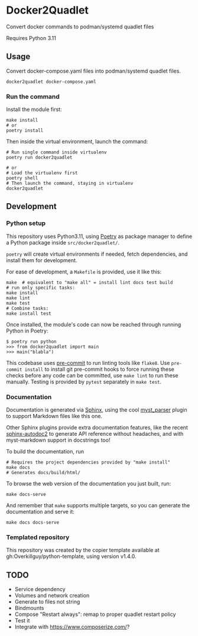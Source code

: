 # Docker2Quadlet

Convert docker commands to podman/systemd quadlet files

Requires Python 3.11

## Usage

Convert docker-compose.yaml files into podman/systemd quadlet files.

``` shell
docker2quadlet docker-compose.yaml
```

### Run the command

Install the module first:

```shell
make install
# or
poetry install
```

Then inside the virtual environment, launch the command:

```shell
# Run single command inside virtualenv
poetry run docker2quadlet

# or
# Load the virtualenv first
poetry shell
# Then launch the command, staying in virtualenv
docker2quadlet
```

## Development

### Python setup

This repository uses Python3.11, using
[Poetry](https://python-poetry.org) as package manager to define a
Python package inside `src/docker2quadlet/`.

`poetry` will create virtual environments if needed, fetch
dependencies, and install them for development.

For ease of development, a `Makefile` is provided, use it like this:

```shell
make  # equivalent to "make all" = install lint docs test build
# run only specific tasks:
make install
make lint
make test
# Combine tasks:
make install test
```

Once installed, the module's code can now be reached through running
Python in Poetry:

```shell
$ poetry run python
>>> from docker2quadlet import main
>>> main("blabla")
```

This codebase uses [pre-commit](https://pre-commit.com) to run linting
tools like `flake8`. Use `pre-commit install` to install git
pre-commit hooks to force running these checks before any code can be
committed, use `make lint` to run these manually. Testing is provided
by `pytest` separately in `make test`.

### Documentation

Documentation is generated via [Sphinx](https://www.sphinx-doc.org/en/master/),
using the cool [myst_parser](https://myst-parser.readthedocs.io/en/latest/)
plugin to support Markdown files like this one.

Other Sphinx plugins provide extra documentation features, like the recent
[sphinx-autodoc2](https://sphinx-autodoc2.readthedocs.io/en/latest/index.html)
to generate API reference without headaches, and with myst-markdown support in
docstrings too!

To build the documentation, run

```shell
# Requires the project dependencies provided by "make install"
make docs
# Generates docs/build/html/
```

To browse the web version of the documentation you just built, run:

```shell
make docs-serve
```

And remember that `make` supports multiple targets, so you can generate the
documentation and serve it:

```shell
make docs docs-serve
```

### Templated repository

This repository was created by the copier template available at
gh:Overkillguy/python-template, using version v1.4.0.

## TODO

- Service dependency
- Volumes and network creation
- Generate to files not string
- Bindmounts
- Compose "Restart always": remap to proper quadlet restart policy
- Test it
- Integrate with <https://www.composerize.com/>?
